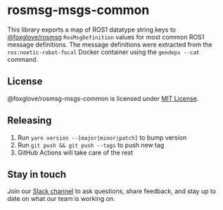 # rosmsg-msgs-common

This library exports a map of ROS1 datatype string keys to [@foxglove/rosmsg](https://github.com/foxglove/rosmsg) `RosMsgDefinition` values for most common ROS1 message definitions. The message definitions were extracted from the `ros:noetic-robot-focal` Docker container using the `gendeps --cat` command.

## License

@foxglove/rosmsg-msgs-common is licensed under [MIT License](https://opensource.org/licenses/MIT).

## Releasing

1. Run `yarn version --[major|minor|patch]` to bump version
2. Run `git push && git push --tags` to push new tag
3. GitHub Actions will take care of the rest

## Stay in touch

Join our [Slack channel](https://foxglove.dev/join-slack) to ask questions, share feedback, and stay up to date on what our team is working on.
